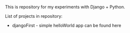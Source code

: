 This is repository for my experiments with Django + Python.

List of projects in repository:
- djangoFirst - simple helloWorld app can be found here